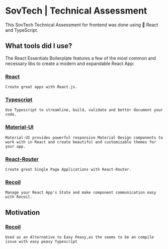 # SovTech | Technical Assessment

This SovTech Technical Assessment for frontend was done using 💙 React and TypeScript.

## What tools did I use?

The React Essentials Boilerplate features a few of the most common and necessary libs to create a modern and expandable React App:

### [React](https://reactjs.org/)

    Create great apps with React.js.

### [Typescript](https://www.typescriptlang.org/)

    Use Typescript to streamline, build, validate and better document your code.

### [Material-UI](https://material-ui.com/)

    Material-UI provides powerful responsive Material Design components to work with in React and create beautiful and customizable themes for your app.

### [React-Router](https://reacttraining.com/react-router/)

    Create great Single Page Applications with React-Router.

### [Recoil](https://recoiljs.org/)

    Manage your React App's State and make component communication easy with Recoil.

## Motivation

### [Recoil](https://recoiljs.org/)

    Used as an Alternative to Easy Peasy,as the seems to be an compile issue with easy peasy Typescript
